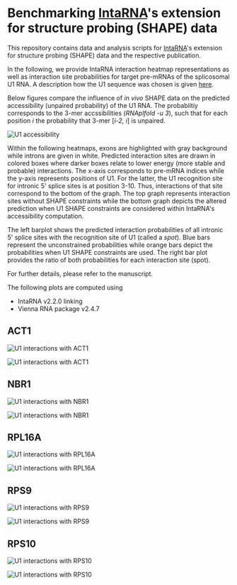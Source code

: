 
# Benchmarking [IntaRNA](https://github.com/BackofenLab/IntaRNA)'s extension for structure probing (SHAPE) data

This repository contains data and analysis scripts for [IntaRNA](https://github.com/BackofenLab/IntaRNA)'s extension for structure probing (SHAPE) data and the respective publication.

In the following, we provide IntaRNA interaction heatmap representations as well as interaction site probabilities for target pre-mRNAs of the splicosomal U1 RNA.
A description how the U1 sequence was chosen is given [here](./data/U1/data-extraction.md).

Below figures compare the influence of *in vivo* SHAPE data on the predicted accessibility (unpaired probability) of the U1 RNA. The probablitiy corresponds to the 3-mer accssibilities (*RNAplfold -u 3*), such that for each position *i* the probability that 3-mer [*i-2, i*] is unpaired. 

![U1 accessibility](./data/U1/figures-U1-secondary-structure.svg)

Within the following heatmaps, exons are highlighted with gray background while introns are given in white. Predicted interaction sites are drawn in colored boxes where darker boxes relate to lower energy (more stable and probable) interactions. The x-axis corresponds to pre-mRNA indices while the y-axis represents positions of U1. For the latter, the U1 recognition site for intronic 5' splice sites is at position 3-10. Thus, interactions of that site correspond to the bottom of the graph. The top graph represents interaction sites without SHAPE constraints while the bottom graph depicts the altered prediction when U1 SHAPE constraints are considered within IntaRNA's accessibility computation. 

The left barplot shows the predicted interaction probabilities of all intronic 5' splice sites with the recognition site of U1 (called a *spot*). Blue bars represent the unconstrained probabilities while orange bars depict the probabilities when U1 SHAPE constraints are used.
The right bar plot provides the ratio of both probabilities for each interaction site (spot).

For further details, please refer to the manuscript.

The following plots are computed using
- IntaRNA v2.2.0 linking
- Vienna RNA package v2.4.7

## ACT1

![U1 interactions with ACT1](./data/ACT1/heatmap_ACT1-ENSRNA049495626-T1-U1.png)

![U1 interactions with ACT1](./data/ACT1/barplot_ACT1-ENSRNA049495626-T1-U1.png)


## NBR1

![U1 interactions with NBR1](./data/NBR1/heatmap_NBR1-ENSRNA049495626-T1-U1.png)

![U1 interactions with NBR1](./data/NBR1/barplot_NBR1-ENSRNA049495626-T1-U1.png)


## RPL16A

![U1 interactions with RPL16A](./data/RPL16A/heatmap_RPL16A-ENSRNA049495626-T1-U1.png)

![U1 interactions with RPL16A](./data/RPL16A/barplot_RPL16A-ENSRNA049495626-T1-U1.png)


## RPS9

![U1 interactions with RPS9](./data/RPS9/heatmap_RPS9-ENSRNA049495626-T1-U1.png)

![U1 interactions with RPS9](./data/RPS9/barplot_RPS9-ENSRNA049495626-T1-U1.png)


## RPS10

![U1 interactions with RPS10](./data/RPS10/heatmap_RPS10-ENSRNA049495626-T1-U1.png)

![U1 interactions with RPS10](./data/RPS10/barplot_RPS10-ENSRNA049495626-T1-U1.png)





